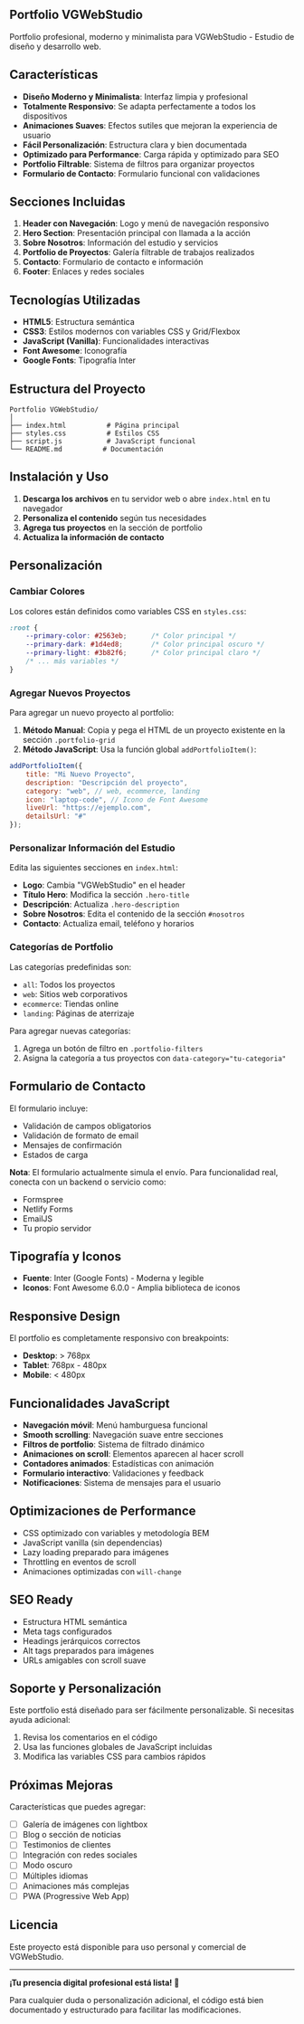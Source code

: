 ## Portfolio VGWebStudio

Portfolio profesional, moderno y minimalista para VGWebStudio - Estudio de diseño y desarrollo web.

## Características

- **Diseño Moderno y Minimalista**: Interfaz limpia y profesional
- **Totalmente Responsivo**: Se adapta perfectamente a todos los dispositivos
- **Animaciones Suaves**: Efectos sutiles que mejoran la experiencia de usuario
- **Fácil Personalización**: Estructura clara y bien documentada
- **Optimizado para Performance**: Carga rápida y optimizado para SEO
- **Portfolio Filtrable**: Sistema de filtros para organizar proyectos
- **Formulario de Contacto**: Formulario funcional con validaciones

## Secciones Incluidas

1. **Header con Navegación**: Logo y menú de navegación responsivo
2. **Hero Section**: Presentación principal con llamada a la acción
3. **Sobre Nosotros**: Información del estudio y servicios
4. **Portfolio de Proyectos**: Galería filtrable de trabajos realizados
5. **Contacto**: Formulario de contacto e información
6. **Footer**: Enlaces y redes sociales

## Tecnologías Utilizadas

- **HTML5**: Estructura semántica
- **CSS3**: Estilos modernos con variables CSS y Grid/Flexbox
- **JavaScript (Vanilla)**: Funcionalidades interactivas
- **Font Awesome**: Iconografía
- **Google Fonts**: Tipografía Inter

## Estructura del Proyecto

```
Portfolio VGWebStudio/
│
├── index.html          # Página principal
├── styles.css          # Estilos CSS
├── script.js           # JavaScript funcional
└── README.md          # Documentación
```

## Instalación y Uso

1. **Descarga los archivos** en tu servidor web o abre `index.html` en tu navegador
2. **Personaliza el contenido** según tus necesidades
3. **Agrega tus proyectos** en la sección de portfolio
4. **Actualiza la información de contacto**

## Personalización

### Cambiar Colores

Los colores están definidos como variables CSS en `styles.css`:

```css
:root {
    --primary-color: #2563eb;      /* Color principal */
    --primary-dark: #1d4ed8;       /* Color principal oscuro */
    --primary-light: #3b82f6;      /* Color principal claro */
    /* ... más variables */
}
```

### Agregar Nuevos Proyectos

Para agregar un nuevo proyecto al portfolio:

1. **Método Manual**: Copia y pega el HTML de un proyecto existente en la sección `.portfolio-grid`
2. **Método JavaScript**: Usa la función global `addPortfolioItem()`:

```javascript
addPortfolioItem({
    title: "Mi Nuevo Proyecto",
    description: "Descripción del proyecto",
    category: "web", // web, ecommerce, landing
    icon: "laptop-code", // Icono de Font Awesome
    liveUrl: "https://ejemplo.com",
    detailsUrl: "#"
});
```

### Personalizar Información del Estudio

Edita las siguientes secciones en `index.html`:

- **Logo**: Cambia "VGWebStudio" en el header
- **Título Hero**: Modifica la sección `.hero-title`
- **Descripción**: Actualiza `.hero-description`
- **Sobre Nosotros**: Edita el contenido de la sección `#nosotros`
- **Contacto**: Actualiza email, teléfono y horarios

### Categorías de Portfolio

Las categorías predefinidas son:
- `all`: Todos los proyectos
- `web`: Sitios web corporativos
- `ecommerce`: Tiendas online
- `landing`: Páginas de aterrizaje

Para agregar nuevas categorías:
1. Agrega un botón de filtro en `.portfolio-filters`
2. Asigna la categoría a tus proyectos con `data-category="tu-categoria"`

## Formulario de Contacto

El formulario incluye:
- Validación de campos obligatorios
- Validación de formato de email
- Mensajes de confirmación
- Estados de carga

**Nota**: El formulario actualmente simula el envío. Para funcionalidad real, conecta con un backend o servicio como:
- Formspree
- Netlify Forms
- EmailJS
- Tu propio servidor

## Tipografía y Iconos

- **Fuente**: Inter (Google Fonts) - Moderna y legible
- **Iconos**: Font Awesome 6.0.0 - Amplia biblioteca de iconos

## Responsive Design

El portfolio es completamente responsivo con breakpoints:
- **Desktop**: > 768px
- **Tablet**: 768px - 480px
- **Mobile**: < 480px

## Funcionalidades JavaScript

- **Navegación móvil**: Menú hamburguesa funcional
- **Smooth scrolling**: Navegación suave entre secciones
- **Filtros de portfolio**: Sistema de filtrado dinámico
- **Animaciones on scroll**: Elementos aparecen al hacer scroll
- **Contadores animados**: Estadísticas con animación
- **Formulario interactivo**: Validaciones y feedback
- **Notificaciones**: Sistema de mensajes para el usuario

## Optimizaciones de Performance

- CSS optimizado con variables y metodología BEM
- JavaScript vanilla (sin dependencias)
- Lazy loading preparado para imágenes
- Throttling en eventos de scroll
- Animaciones optimizadas con `will-change`

## SEO Ready

- Estructura HTML semántica
- Meta tags configurados
- Headings jerárquicos correctos
- Alt tags preparados para imágenes
- URLs amigables con scroll suave

## Soporte y Personalización

Este portfolio está diseñado para ser fácilmente personalizable. Si necesitas ayuda adicional:

1. Revisa los comentarios en el código
2. Usa las funciones globales de JavaScript incluidas
3. Modifica las variables CSS para cambios rápidos

## Próximas Mejoras

Características que puedes agregar:
- [ ] Galería de imágenes con lightbox
- [ ] Blog o sección de noticias
- [ ] Testimonios de clientes
- [ ] Integración con redes sociales
- [ ] Modo oscuro
- [ ] Múltiples idiomas
- [ ] Animaciones más complejas
- [ ] PWA (Progressive Web App)

## Licencia

Este proyecto está disponible para uso personal y comercial de VGWebStudio.

---

**¡Tu presencia digital profesional está lista! 🎉**

Para cualquier duda o personalización adicional, el código está bien documentado y estructurado para facilitar las modificaciones. 
